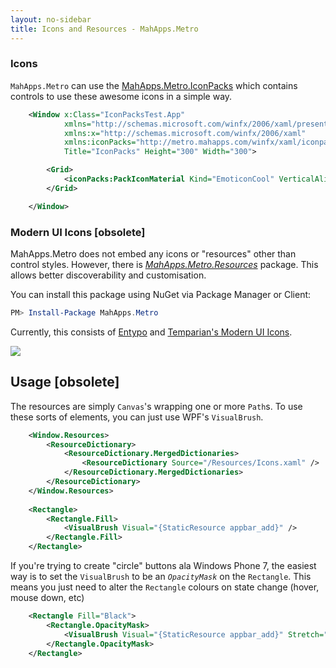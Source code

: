 ```yaml
---
layout: no-sidebar
title: Icons and Resources - MahApps.Metro
---
```


### Icons

`MahApps.Metro` can use the [MahApps.Metro.IconPacks](https://github.com/MahApps/MahApps.Metro.IconPacks) which contains controls to use these awesome icons in a simple way.

```xml
    <Window x:Class="IconPacksTest.App"
            xmlns="http://schemas.microsoft.com/winfx/2006/xaml/presentation"
            xmlns:x="http://schemas.microsoft.com/winfx/2006/xaml"
            xmlns:iconPacks="http://metro.mahapps.com/winfx/xaml/iconpacks"
            Title="IconPacks" Height="300" Width="300">

        <Grid>
            <iconPacks:PackIconMaterial Kind="EmoticonCool" VerticalAlignment="Center" HorizontalAlignment="Center" />
        </Grid>

    </Window>
```

### Modern UI Icons [obsolete]

MahApps.Metro does not embed any icons or "resources" other than control styles. However, there is *[MahApps.Metro.Resources](https://www.nuget.org/packages/MahApps.Metro.Resources/)* package. This allows better discoverability and customisation.

You can install this package using NuGet via Package Manager or Client:

```powershell
PM> Install-Package MahApps.Metro
```

Currently, this consists of [Entypo](http://entypo.com/) and [Temparian's Modern UI Icons](http://modernuiicons.com/).

![](images/6_Resources.png)

## Usage [obsolete]

The resources are simply `Canvas`'s wrapping one or more `Path`s. To use these sorts of elements, you can just use WPF's `VisualBrush`.

```xml
	<Window.Resources>
        <ResourceDictionary>
            <ResourceDictionary.MergedDictionaries>
                <ResourceDictionary Source="/Resources/Icons.xaml" />
            </ResourceDictionary.MergedDictionaries>
        </ResourceDictionary>
    </Window.Resources>
    
    <Rectangle>
        <Rectangle.Fill>
            <VisualBrush Visual="{StaticResource appbar_add}" />
        </Rectangle.Fill>
    </Rectangle>
```

If you're trying to create "circle" buttons ala Windows Phone 7, the easiest way is to set the `VisualBrush` to be an *`OpacityMask`* on the `Rectangle`. This means you just need to alter the `Rectangle` colours on state change (hover, mouse down, etc)

```xml
	<Rectangle Fill="Black">
		<Rectangle.OpacityMask>
			<VisualBrush Visual="{StaticResource appbar_add}" Stretch="Fill" />
		</Rectangle.OpacityMask>
	</Rectangle>
```
